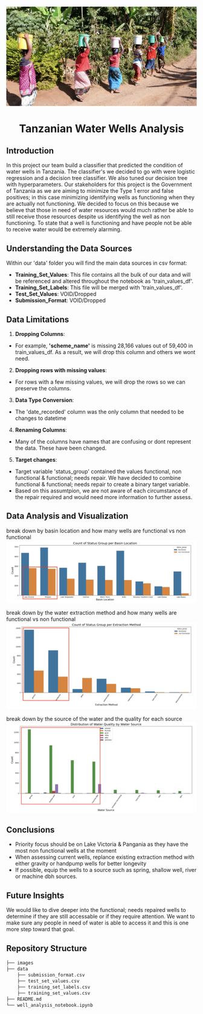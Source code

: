 ![image header](images/well%20pic.png)


<h1 align="center">Tanzanian Water Wells Analysis</h1>

## Introduction
In this project our team build a classifier that predicted the condition of water wells in Tanzania. The classifier's we decided to go with were logistic regression and a decision tree classifier. We also tuned our decision tree with hyperparameters. Our stakeholders for this project is the Government of Tanzania as we are aiming to minimize the Type 1 error and false positives; in this case minimizing identifying wells as functioning when they are actually not functioning. We decided to focus on this because we believe that those in need of water resources would much rather be able to still receive those resources despite us identifying the well as non functioning. To state that a well is functioning and have people not be able to receive water would be extremely alarming. 

## Understanding the Data Sources
Within our 'data' folder you will find the main data sources in csv format:

* **Training_Set_Values**: This file contains all the bulk of our data and will be referenced and altered throughout the notebook as 'train_values_df'.
* **Training_Set_Labels**: This file will be merged with 'train_values_df'.
* **Test_Set_Values**: VOID/Dropped
* **Submission_Format**: VOID/Dropped

## Data Limitations
1. **Dropping Columns**:
- For example, **'scheme_name'** is missing 28,166 values out of 59,400 in train_values_df. As a result, we will drop this column and others we wont need.
2. **Dropping rows with missing values**:
- For rows with a few missing values, we will drop the rows so we can preserve the columns.
3. **Data Type Conversion**:
- The 'date_recorded' column was the only column that needed to be changes to datetime
4. **Renaming Columns**:
- Many of the columns have names that are confusing or dont represent the data. These have been changed.
5. **Target changes**:
- Target variable 'status_group' contained the values functional, non functional & functional; needs repair. We have decided to combine functional & functional; needs repair to create a binary target variable. 
- Based on this assumtpion, we are not aware of each circumstance of the repair required and would need more information to further assess.


## Data Analysis and Visualization
break down by basin location and how many wells are functional vs non functional
![image header](images/viz1.png)

break down by the water extraction method and how many wells are functional vs non functional
![image header](images/viz2.png)

break down by the source of the water and the quality for each source
![image header](images/viz3.png)


## Conclusions
* Priority focus should be on Lake Victoria & Pangania as they have the most non functional wells at the moment
* When assessing current wells, replance existing extraction method with either gravity or handpump wells for better longevity
* If possible, equip the wells to a source such as spring, shallow well, river or machine dbh sources.



## Future Insights
We would like to dive deeper into the functional; needs repaired wells to determine if they are still accessable or if they require attention. We want to make sure any people in need of water is able to access it and this is one more step toward that goal.


## Repository Structure

```
├── images
├── data
    ├── submission_format.csv
    ├── test_set_values.csv
    ├── training_set_labels.csv
    ├── training_set_values.csv
├── README.md
└── well_analysis_notebook.ipynb
```